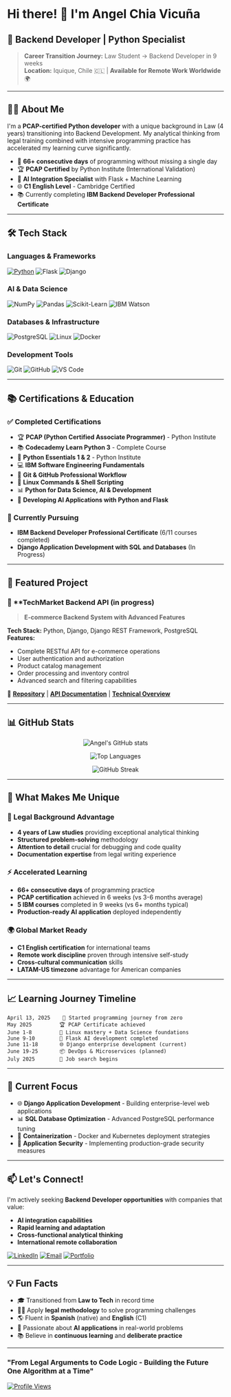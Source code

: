 # Hi there! 👋 I'm Angel Chia Vicuña

## 🚀 Backend Developer | Python Specialist

> **Career Transition Journey:** Law Student → Backend Developer in 9 weeks  
> **Location:** Iquique, Chile 🇨🇱 | **Available for Remote Work Worldwide** 🌍

---

## 👨‍💻 About Me

I'm a **PCAP-certified Python developer** with a unique background in Law (4 years) transitioning into Backend Development. My analytical thinking from legal training combined with intensive programming practice has accelerated my learning curve significantly.

- 🎯 **66+ consecutive days** of programming without missing a single day
- 🏆 **PCAP Certified** by Python Institute (International Validation)
- 🤖 **AI Integration Specialist** with Flask + Machine Learning
- 🌐 **C1 English Level** - Cambridge Certified
- 📚 Currently completing **IBM Backend Developer Professional Certificate**

---

## 🛠️ Tech Stack

### **Languages & Frameworks**
[![Python](https://img.shields.io/badge/Python-PCAP%20Certified-3776AB?style=for-the-badge&logo=python&logoColor=white)](https://verify.openedg.org/?id=tUUb.yneo.xCtL)
![Flask](https://img.shields.io/badge/Flask-AI%20Integration-000000?style=for-the-badge&logo=flask&logoColor=white)
![Django](https://img.shields.io/badge/Django-In%20Progress-092E20?style=for-the-badge&logo=django&logoColor=white)

### **AI & Data Science**
![NumPy](https://img.shields.io/badge/NumPy-Production%20Ready-013243?style=for-the-badge&logo=numpy&logoColor=white)
![Pandas](https://img.shields.io/badge/Pandas-Expert-150458?style=for-the-badge&logo=pandas&logoColor=white)
![Scikit-Learn](https://img.shields.io/badge/Scikit--Learn-ML%20Models-F7931E?style=for-the-badge&logo=scikit-learn&logoColor=white)
![IBM Watson](https://img.shields.io/badge/IBM%20Watson-AI%20Services-1261FE?style=for-the-badge&logo=ibm&logoColor=white)

### **Databases & Infrastructure**
![PostgreSQL](https://img.shields.io/badge/PostgreSQL-Advanced-4169E1?style=for-the-badge&logo=postgresql&logoColor=white)
![Linux](https://img.shields.io/badge/Linux-System%20Admin-FCC624?style=for-the-badge&logo=linux&logoColor=black)
![Docker](https://img.shields.io/badge/Docker-Containerization-2496ED?style=for-the-badge&logo=docker&logoColor=white)

### **Development Tools**
![Git](https://img.shields.io/badge/Git-Professional%20Workflow-F05032?style=for-the-badge&logo=git&logoColor=white)
![GitHub](https://img.shields.io/badge/GitHub-Collaboration-181717?style=for-the-badge&logo=github&logoColor=white)
![VS Code](https://img.shields.io/badge/VS%20Code-Daily%20Driver-007ACC?style=for-the-badge&logo=visual-studio-code&logoColor=white)

---

## 📚 Certifications & Education

### **✅ Completed Certifications**
- 🏆 **PCAP (Python Certified Associate Programmer)** - Python Institute
- 📚 **Codecademy Learn Python 3** - Complete Course
- 🐍 **Python Essentials 1 & 2** - Python Institute
- 💻 **IBM Software Engineering Fundamentals**
- 🔧 **Git & GitHub Professional Workflow**
- 🐧 **Linux Commands & Shell Scripting**
- 📊 **Python for Data Science, AI & Development**
- 🤖 **Developing AI Applications with Python and Flask**

### **🎯 Currently Pursuing**
- **IBM Backend Developer Professional Certificate** (6/11 courses completed)
- **Django Application Development with SQL and Databases** (In Progress)

---

## 🚀 Featured Project

### 🛒 **TechMarket Backend API (in progress)
> **E-commerce Backend System with Advanced Features**

**Tech Stack:** Python, Django, Django REST Framework, PostgreSQL  
**Features:**
- Complete RESTful API for e-commerce operations
- User authentication and authorization
- Product catalog management
- Order processing and inventory control
- Advanced search and filtering capabilities

🔗 **[Repository](https://github.com/angelchiav/techmarket-backend)** | **[API Documentation](#)** | **[Technical Overview](#)**

---

## 📊 GitHub Stats

<div align="center">
  
![Angel's GitHub stats](https://github-readme-stats.vercel.app/api?username=angelchiav&show_icons=true&theme=radical&hide_border=true)

![Top Languages](https://github-readme-stats.vercel.app/api/top-langs/?username=angelchiav&layout=compact&theme=radical&hide_border=true)

![GitHub Streak](https://github-readme-streak-stats.herokuapp.com/?user=angelchiav&theme=radical&hide_border=true)

</div>

---

## 🎯 What Makes Me Unique

### **🧠 Legal Background Advantage**
- **4 years of Law studies** providing exceptional analytical thinking
- **Structured problem-solving** methodology
- **Attention to detail** crucial for debugging and code quality
- **Documentation expertise** from legal writing experience

### **⚡ Accelerated Learning**
- **66+ consecutive days** of programming practice
- **PCAP certification** achieved in 6 weeks (vs 3-6 months average)
- **5 IBM courses** completed in 9 weeks (vs 6+ months typical)
- **Production-ready AI application** deployed independently

### **🌍 Global Market Ready**
- **C1 English certification** for international teams
- **Remote work discipline** proven through intensive self-study
- **Cross-cultural communication** skills
- **LATAM-US timezone** advantage for American companies

---

## 📈 Learning Journey Timeline

```
April 13, 2025    🎯 Started programming journey from zero
May 2025         🏆 PCAP Certificate achieved
June 1-8         🐧 Linux mastery + Data Science foundations  
June 9-10        🤖 Flask AI development completed
June 11-18       🌐 Django enterprise development (current)
June 19-25       📦 DevOps & Microservices (planned)
July 2025        💼 Job search begins
```

---

## 🎯 Current Focus

- 🌐 **Django Application Development** - Building enterprise-level web applications
- 📊 **SQL Database Optimization** - Advanced PostgreSQL performance tuning
- 🐳 **Containerization** - Docker and Kubernetes deployment strategies
- 🔐 **Application Security** - Implementing production-grade security measures

---

## 📫 Let's Connect!

I'm actively seeking **Backend Developer opportunities** with companies that value:
- **AI integration capabilities**
- **Rapid learning and adaptation**
- **Cross-functional analytical thinking**
- **International remote collaboration**

[![LinkedIn](https://img.shields.io/badge/LinkedIn-Connect-0A66C2?style=for-the-badge&logo=linkedin&logoColor=white)](https://linkedin.com/in/angelchia)
[![Email](https://img.shields.io/badge/Email-achiavicuna@gmail.com-EA4335?style=for-the-badge&logo=gmail&logoColor=white)](mailto:angel@metasphere.cl)
[![Portfolio](https://img.shields.io/badge/Portfolio-Visit%20Site-FF5722?style=for-the-badge&logo=google-chrome&logoColor=white)](#)

---

## 💡 Fun Facts

- 🎓 Transitioned from **Law to Tech** in record time
- 🏃‍♂️ Apply **legal methodology** to solve programming challenges
- 🌎 Fluent in **Spanish** (native) and **English** (C1)
- 🤖 Passionate about **AI applications** in real-world problems
- 📚 Believe in **continuous learning** and **deliberate practice**

---

### "From Legal Arguments to Code Logic - Building the Future One Algorithm at a Time"

[![Profile Views](https://komarev.com/ghpvc/?username=angelchia&color=blueviolet&style=for-the-badge)](https://github.com/angelchia)
